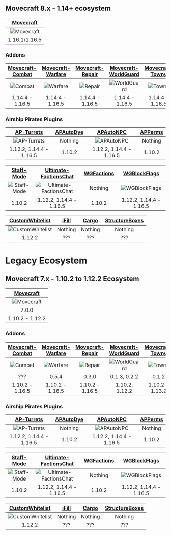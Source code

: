 ## Movecraft 8.x - 1.14+ ecosystem

| [Movecraft](https://github.com/APDevTeam/Movecraft) |
| :---: |
| ![Movecraft](https://github.com/APDevTeam/Movecraft/actions/workflows/maven.yml/badge.svg?branch=1.13%2B) |
| 1.16.1/1.16.5 |

### Addons
| [Movecraft-Combat](https://github.com/TylerS1066/Movecraft-Combat) | [Movecraft-Warfare](https://github.com/APDevTeam/Movecraft-Warfare) | [Movecraft-Repair](https://github.com/APDevTeam/Movecraft-Repair) | [Movecraft-WorldGuard](https://github.com/APDevTeam/Movecraft-WorldGuard) | [Movecraft-Towny](https://github.com/TylerS1066/Movecraft-Towny/) | [Movecraft-Cannons](https://github.com/TylerS1066/Movecraft-Cannons) | [Beaming](https://github.com/APDevTeam/Beaming) |
| :---: | :---: | :---: | :---: | :---: | :---: | :---: |
| ![Combat](https://github.com/TylerS1066/Movecraft-Combat/actions/workflows/maven.yml/badge.svg?branch=main) | ![Warfare](https://github.com/APDevTeam/Movecraft-Warfare/actions/workflows/maven.yml/badge.svg?branch=main) | ![Repair](https://github.com/APDevTeam/Movecraft-Repair/actions/workflows/maven.yml/badge.svg?branch=main) | ![WorldGuard](https://github.com/APDevTeam/Movecraft-WorldGuard/actions/workflows/maven.yml/badge.svg?branch=main) | ![Towny](https://github.com/TylerS1066/Movecraft-Towny/actions/workflows/maven.yml/badge.svg?branch=main) | ![Cannons](https://github.com/TylerS1066/Movecraft-Cannons/actions/workflows/maven.yml/badge.svg?branch=main) | ![Beaming](https://github.com/APDevTeam/Beaming/actions/workflows/maven.yml/badge.svg?branch=main) |
| 1.14.4 - 1.16.5 | 1.14.4 - 1.16.5 | 1.14.4 - 1.16.5 |  1.14.4 - 1.16.5 | 1.14.4 - 1.16.5 | 1.14.4 - 1.16.5 | 1.14.4 - 1.16.5 |



### Airship Pirates Plugins

| [AP-Turrets](https://github.com/APDevTeam/Ap-Turrets) | [APAutoDye](https://github.com/APDevTeam/APAutoDye) | [APAutoNPC](https://github.com/APDevTeam/APAutoNPC) | [APPerms](https://github.com/APDevTeam/APDonorPerms) |
| :---: | :---: | :---: | :---: |
| ![AP-Turrets](https://github.com/APDevTeam/Ap-Turrets/actions/workflows/maven.yml/badge.svg) | Nothing | ![APAutoNPC](https://github.com/APDevTeam/APAutoNPC/actions/workflows/maven.yml/badge.svg) | Nothing |
| 1.12.2, 1.14.4 - 1.16.5 | 1.10.2 | 1.12.2, 1.14.4 - 1.16.5 | 1.10.2 |

| [Staff-Mode](https://github.com/APDevTeam/Staff-Mode) | [Ultimate-FactionsChat](https://github.com/TylerS1066/Ultimate-FactionsChat) | [WGFactions](https://github.com/APDevTeam/WGFactions) | [WGBlockFlags](https://github.com/TylerS1066/WGBlockFlags/) |
| :---: | :---: | :---: | :---: |
| ![Staff-Mode](https://github.com/APDevTeam/Staff-Mode/actions/workflows/maven.yml/badge.svg) | ![Ultimate-FactionsChat](https://github.com/TylerS1066/Ultimate-FactionsChat/actions/workflows/maven.yml/badge.svg) | Nothing | ![WGBlockFlags](https://github.com/TylerS1066/WGBlockFlags/actions/workflows/maven.yml/badge.svg) |
| 1.10.2 | 1.12.2, 1.14.4 - 1.16.5 | 1.10.2 | 1.12.2, 1.14.4 - 1.16.5 |

| [CustomWhitelist](https://github.com/APDevTeam/CustomWhitelist/) | [iFill](https://github.com/APDevTeam/iFill) | [Cargo](https://github.com/APDevTeam/APCargoMerchant) | [StructureBoxes](https://github.com/APDevTeam/StructureBoxes)
| :---: | :---: | :---: | :---: |
| ![CustomWhitelist](https://github.com/APDevTeam/CustomWhitelist/actions/workflows/maven.yml/badge.svg) | Nothing | Nothing | Nothing |
| 1.12.2 | ??? | ??? | ??? |



# Legacy Ecosystem


## Movecraft 7.x - 1.10.2 to 1.12.2 Ecosystem

| [Movecraft](https://github.com/APDevTeam/Movecraft) |
| :---: |
| ![Movecraft](https://github.com/APDevTeam/Movecraft/actions/workflows/maven.yml/badge.svg?branch=master) |
| 7.0.0 |
| 1.10.2 - 1.12.2 |

### Addons
| [Movecraft-Combat](https://github.com/TylerS1066/Movecraft-Combat/tree/legacy/) | [Movecraft-Warfare](https://github.com/APDevTeam/Movecraft-Warfare/tree/legacy/) | [Movecraft-Repair](https://github.com/APDevTeam/Movecraft-Repair/tree/legacy/) | [Movecraft-WorldGuard](https://github.com/APDevTeam/Movecraft-WorldGuard/tree/1.12.2/) | [Movecraft-Towny](https://github.com/TylerS1066/Movecraft-Towny/tree/legacy/) | [Movecraft-Cannons](https://github.com/TylerS1066/Movecraft-Cannons/tree/legacy/) | [Beaming](https://github.com/APDevTeam/Beaming/tree/legacy/) |
| :---: | :---: | :---: | :---: | :---: | :---: | :---: |
| ![Combat](https://github.com/TylerS1066/Movecraft-Combat/actions/workflows/maven.yml/badge.svg?branch=legacy) | ![Warfare](https://github.com/APDevTeam/Movecraft-Warfare/actions/workflows/maven.yml/badge.svg?branch=legacy) | ![Repair](https://github.com/APDevTeam/Movecraft-Repair/actions/workflows/maven.yml/badge.svg?branch=legacy) | ![WorldGuard](https://github.com/APDevTeam/Movecraft-WorldGuard/actions/workflows/maven.yml/badge.svg?branch=1.12.2) | ![Towny](https://github.com/TylerS1066/Movecraft-Towny/actions/workflows/maven.yml/badge.svg?branch=legacy) | ![Cannons](https://github.com/TylerS1066/Movecraft-Cannons/actions/workflows/maven.yml/badge.svg?branch=legacy) | ![Beaming](https://github.com/APDevTeam/Beaming/actions/workflows/maven.yml/badge.svg?branch=legacy) |
| ??? | 0.5.4 | 0.3.0 | 0.1.3, 0.2.2 | 0.1.2 | 0.1.2 | 1.5.1 |
| 1.10.2 - 1.16.5 | 1.10.2 - 1.16.5 | 1.10.2 - 1.16.5 | 1.10.2, 1.12.2 | 1.10.2 - 1.13.2 | 1.10.2 - 1.16.5 | 1.10.2 - 1.16.5 |


### Airship Pirates Plugins

| [AP-Turrets](https://github.com/APDevTeam/Ap-Turrets) | [APAutoDye](https://github.com/APDevTeam/APAutoDye) | [APAutoNPC](https://github.com/APDevTeam/APAutoNPC) | [APPerms](https://github.com/APDevTeam/APDonorPerms) |
| :---: | :---: | :---: | :---: |
| ![AP-Turrets](https://github.com/APDevTeam/Ap-Turrets/actions/workflows/maven.yml/badge.svg) | Nothing | ![APAutoNPC](https://github.com/APDevTeam/APAutoNPC/actions/workflows/maven.yml/badge.svg) | Nothing |
| 1.12.2, 1.14.4 - 1.16.5 | 1.10.2 | 1.12.2, 1.14.4 - 1.16.5 | 1.10.2 |

| [Staff-Mode](https://github.com/APDevTeam/Staff-Mode) | [Ultimate-FactionsChat](https://github.com/TylerS1066/Ultimate-FactionsChat) | [WGFactions](https://github.com/APDevTeam/WGFactions) | [WGBlockFlags](https://github.com/TylerS1066/WGBlockFlags/) |
| :---: | :---: | :---: | :---: |
| ![Staff-Mode](https://github.com/APDevTeam/Staff-Mode/actions/workflows/maven.yml/badge.svg) | ![Ultimate-FactionsChat](https://github.com/TylerS1066/Ultimate-FactionsChat/actions/workflows/maven.yml/badge.svg) | Nothing | ![WGBlockFlags](https://github.com/TylerS1066/WGBlockFlags/actions/workflows/maven.yml/badge.svg) |
| 1.10.2 | 1.12.2, 1.14.4 - 1.16.5 | 1.10.2 | 1.12.2, 1.14.4 - 1.16.5 |

| [CustomWhitelist](https://github.com/APDevTeam/CustomWhitelist/) | [iFill](https://github.com/APDevTeam/iFill) | [Cargo](https://github.com/APDevTeam/APCargoMerchant) | [StructureBoxes](https://github.com/APDevTeam/StructureBoxes)
| :---: | :---: | :---: | :---: |
| ![CustomWhitelist](https://github.com/APDevTeam/CustomWhitelist/actions/workflows/maven.yml/badge.svg) | Nothing | Nothing | Nothing |
| 1.12.2 | ??? | ??? | ??? |
